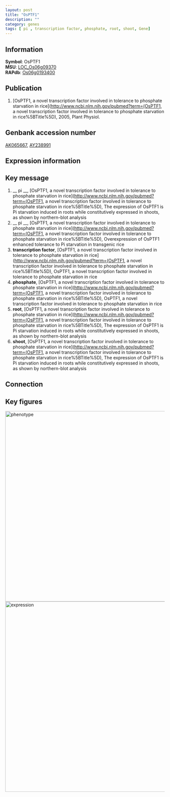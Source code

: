 ```yaml
---
layout: post
title: "OsPTF1"
description: ""
category: genes
tags: [ pi , transcription factor, phosphate, root, shoot, Gene]
---
```


## Information
__Symbol__: OsPTF1  
__MSU__: [LOC_Os06g09370](http://rice.plantbiology.msu.edu/cgi-bin/ORF_infopage.cgi?orf=LOC_Os06g09370)  
__RAPdb__: [Os06g0193400](http://rapdb.dna.affrc.go.jp/viewer/gbrowse_details/irgsp1?name=Os06g0193400)  

## Publication
1. [OsPTF1, a novel transcription factor involved in tolerance to phosphate starvation in rice](http://www.ncbi.nlm.nih.gov/pubmed?term=(OsPTF1, a novel transcription factor involved in tolerance to phosphate starvation in rice%5BTitle%5D), 2005, Plant Physiol.

## Genbank accession number
[AK065667](http://www.ncbi.nlm.nih.gov/nuccore/AK065667), [AY238991](http://www.ncbi.nlm.nih.gov/nuccore/AY238991)

## Expression information

## Key message
1. __ pi __, [OsPTF1, a novel transcription factor involved in tolerance to phosphate starvation in rice](http://www.ncbi.nlm.nih.gov/pubmed?term=(OsPTF1, a novel transcription factor involved in tolerance to phosphate starvation in rice%5BTitle%5D),  The expression of OsPTF1 is Pi starvation induced in roots while constitutively expressed in shoots, as shown by northern-blot analysis
2. __ pi __, [OsPTF1, a novel transcription factor involved in tolerance to phosphate starvation in rice](http://www.ncbi.nlm.nih.gov/pubmed?term=(OsPTF1, a novel transcription factor involved in tolerance to phosphate starvation in rice%5BTitle%5D),  Overexpression of OsPTF1 enhanced tolerance to Pi starvation in transgenic rice
3. __transcription factor__, [OsPTF1, a novel transcription factor involved in tolerance to phosphate starvation in rice](http://www.ncbi.nlm.nih.gov/pubmed?term=(OsPTF1, a novel transcription factor involved in tolerance to phosphate starvation in rice%5BTitle%5D), OsPTF1, a novel transcription factor involved in tolerance to phosphate starvation in rice
4. __phosphate__, [OsPTF1, a novel transcription factor involved in tolerance to phosphate starvation in rice](http://www.ncbi.nlm.nih.gov/pubmed?term=(OsPTF1, a novel transcription factor involved in tolerance to phosphate starvation in rice%5BTitle%5D), OsPTF1, a novel transcription factor involved in tolerance to phosphate starvation in rice
5. __root__, [OsPTF1, a novel transcription factor involved in tolerance to phosphate starvation in rice](http://www.ncbi.nlm.nih.gov/pubmed?term=(OsPTF1, a novel transcription factor involved in tolerance to phosphate starvation in rice%5BTitle%5D),  The expression of OsPTF1 is Pi starvation induced in roots while constitutively expressed in shoots, as shown by northern-blot analysis
6. __shoot__, [OsPTF1, a novel transcription factor involved in tolerance to phosphate starvation in rice](http://www.ncbi.nlm.nih.gov/pubmed?term=(OsPTF1, a novel transcription factor involved in tolerance to phosphate starvation in rice%5BTitle%5D),  The expression of OsPTF1 is Pi starvation induced in roots while constitutively expressed in shoots, as shown by northern-blot analysis

## Connection

## Key figures
<img src="http://ricencode.github.io/images/OsPTF1.pheno.png" alt="phenotype"  style="width: 600px;"/>

<img src="http://ricencode.github.io/images/OsPTF1.exp.png" alt="expression"  style="width: 600px;"/>


